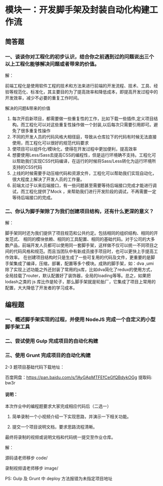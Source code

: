 # 模块一：开发脚手架及封装自动化构建工作流

## 简答题

### 一、谈谈你对工程化的初步认识，结合你之前遇到过的问题说出三个以上工程化能够解决问题或者带来的价值。

解：

前端工程化是使用软件工程的技术和方法来进行前端的开发流程、技术、工具、经验等规范化、标准化，其主要目的为了提高效率和降低成本，即提高开发过程中的开发效率，减少不必要的重复工作时间。

解决的问题&带来的价值

1. 每次开启新项目，都需要做一些重复性的工作，比如下载一些插件,定义项目结构。而工程化可以对这些重复性操作做一个封装,以后每次只需要引用即可。避免了很多重复性操作
2. 不同的开发人员的代码风格大相径庭，导致从仓库拉下的代码有时候无法直接使用，而工程化可以很好的规范代码要求
3. 使项目可以组件化/模块化，使得在开发过程中更加便利，提高效率
4. 想要使用Less/Sass去提高CSS的编程性，但是运行环境确不支持。工程化可以帮助我们实现CSS代码编译，在运行的时候将Sass/Less转化为运行环境所支持的CSS代码
5. 上线的时候需要手动压缩代码和资源文件，工程化可以帮助我们实现自动化，很大程度上解决了开发人员的工作量。
6. 前端太过于以来后端接口，有一些问题甚至需要等待后端接口完成才能进行调试，而工程化提供了Mock ，来帮助我们进行开发阶段的调试，不再需要一定等待后端接口的完成。



### 二、你认为脚手架除了为我们创建项目结构，还有什么更深的意义？

解：

脚手架同时还为我们提供了项目规范和公共约定。包括相同的组织结构、相同的开发范式、 相同的模块依赖、相同的工具配置、相同的基础代码。对于公司的大多数产品，前端开发人员都可以使用同一套脚手架，这样做不仅可以统一不同项目之间的代码风格和规范。而且当团队中有新成员接手项目时，也可以更快上手提高工作效率。
在创建项目结构时只是生成了一些可复用的代码及文件，更重要的是脚手架集成了编译，压缩，部署，配置等多个模块。成熟的脚手架，如：dva ,umi 除了实现上述功能之外还封装了常用的js库，比如dva简化了redux的使用方式，全局挂载了router，默认配置好了装饰器，全局的loading等等。总之，如果把lodash之类的 js 库比作是轮子，那么脚手架就是轮胎厂，它集成了项目上常用的配置，大大降低了开发者的学习成本。



## 编程题

### 一、概述脚手架实现的过程，并使用 NodeJS 完成一个自定义的小型脚手架工具

### 二、尝试使用 Gulp 完成项目的自动化构建

### 三、使用 Grunt 完成项目的自动化构建


2-3 题项目基础代码下载地址：

百度网盘：https://pan.baidu.com/s/1AyGApMTFEfCeGfQBdykOGg 提取码: bw3r

#### 说明：

本次作业中的编程题要求大家完成相应代码后（二选一）

1. 简单录制一个小视频介绍一下实现思路，并演示一下相关功能。

2. 提交一个项目说明文档，要求思路流程清晰。

最终将录制的视频或说明文档和代码统一提交至作业仓库。



解：

源码请老师移步 code/

录制视频请老师移步 image/

PS: Gulp 及 Grunt 中 deploy 方法报错为未指定项目地址